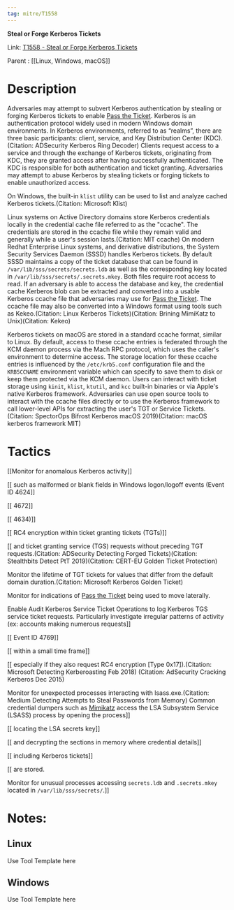 ```yaml
---
tag: mitre/T1558
---
```


**Steal or Forge Kerberos Tickets**

Link: [T1558 - Steal or Forge Kerberos Tickets](https://attack.mitre.org/techniques/T1558)

Parent : [[Linux, Windows, macOS]]


# Description

Adversaries may attempt to subvert Kerberos authentication by stealing or forging Kerberos tickets to enable [Pass the Ticket](https://attack.mitre.org/techniques/T1550/003). Kerberos is an authentication protocol widely used in modern Windows domain environments. In Kerberos environments, referred to as “realms”, there are three basic participants: client, service, and Key Distribution Center (KDC).(Citation: ADSecurity Kerberos Ring Decoder) Clients request access to a service and through the exchange of Kerberos tickets, originating from KDC, they are granted access after having successfully authenticated. The KDC is responsible for both authentication and ticket granting.  Adversaries may attempt to abuse Kerberos by stealing tickets or forging tickets to enable unauthorized access.

On Windows, the built-in <code>klist</code> utility can be used to list and analyze cached Kerberos tickets.(Citation: Microsoft Klist)

Linux systems on Active Directory domains store Kerberos credentials locally in the credential cache file referred to as the "ccache". The credentials are stored in the ccache file while they remain valid and generally while a user's session lasts.(Citation: MIT ccache) On modern Redhat Enterprise Linux systems, and derivative distributions, the System Security Services Daemon (SSSD) handles Kerberos tickets. By default SSSD maintains a copy of the ticket database that can be found in <code>/var/lib/sss/secrets/secrets.ldb</code> as well as the corresponding key located in <code>/var/lib/sss/secrets/.secrets.mkey</code>. Both files require root access to read. If an adversary is able to access the database and key, the credential cache Kerberos blob can be extracted and converted into a usable Kerberos ccache file that adversaries may use for [Pass the Ticket](https://attack.mitre.org/techniques/T1550/003). The ccache file may also be converted into a Windows format using tools such as Kekeo.(Citation: Linux Kerberos Tickets)(Citation: Brining MimiKatz to Unix)(Citation: Kekeo)


Kerberos tickets on macOS are stored in a standard ccache format, similar to Linux. By default, access to these ccache entries is federated through the KCM daemon process via the Mach RPC protocol, which uses the caller's environment to determine access. The storage location for these ccache entries is influenced by the <code>/etc/krb5.conf</code> configuration file and the <code>KRB5CCNAME</code> environment variable which can specify to save them to disk or keep them protected via the KCM daemon. Users can interact with ticket storage using <code>kinit</code>, <code>klist</code>, <code>ktutil</code>, and <code>kcc</code> built-in binaries or via Apple's native Kerberos framework. Adversaries can use open source tools to interact with the ccache files directly or to use the Kerberos framework to call lower-level APIs for extracting the user's TGT or Service Tickets.(Citation: SpectorOps Bifrost Kerberos macOS 2019)(Citation: macOS kerberos framework MIT)


# Tactics


[[Monitor for anomalous Kerberos activity]]

[[ such as malformed or blank fields in Windows logon/logoff events (Event ID 4624]]

[[ 4672]]

[[ 4634)]]

[[ RC4 encryption within ticket granting tickets (TGTs)]]

[[ and ticket granting service (TGS) requests without preceding TGT requests.(Citation: ADSecurity Detecting Forged Tickets)(Citation: Stealthbits Detect PtT 2019)(Citation: CERT-EU Golden Ticket Protection)

Monitor the lifetime of TGT tickets for values that differ from the default domain duration.(Citation: Microsoft Kerberos Golden Ticket)

Monitor for indications of [Pass the Ticket](https://attack.mitre.org/techniques/T1550/003) being used to move laterally. 

Enable Audit Kerberos Service Ticket Operations to log Kerberos TGS service ticket requests. Particularly investigate irregular patterns of activity (ex: accounts making numerous requests]]

[[ Event ID 4769]]

[[ within a small time frame]]

[[ especially if they also request RC4 encryption [Type 0x17]).(Citation: Microsoft Detecting Kerberoasting Feb 2018) (Citation: AdSecurity Cracking Kerberos Dec 2015)

Monitor for unexpected processes interacting with lsass.exe.(Citation: Medium Detecting Attempts to Steal Passwords from Memory) Common credential dumpers such as [Mimikatz](https://attack.mitre.org/software/S0002) access the LSA Subsystem Service (LSASS) process by opening the process]]

[[ locating the LSA secrets key]]

[[ and decrypting the sections in memory where credential details]]

[[ including Kerberos tickets]]

[[ are stored.

Monitor for unusual processes accessing <code>secrets.ldb</code> and <code>.secrets.mkey</code> located in <code>/var/lib/sss/secrets/</code>.]]


# Notes:

## Linux

Use Tool Template here

## Windows

Use Tool Template here
